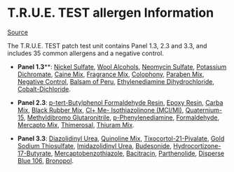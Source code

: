 <!--
source: https://www.smartpractice.com/shop/category?id=508222&m=SPA
tags: tests company
-->

# T.R.U.E. TEST allergen Information

[Source](https://www.smartpractice.com/shop/category?id=508222&m=SPA)

The T.R.U.E. TEST patch test unit contains Panel 1.3, 2.3 and 3.3, and includes 35 common allergens and a negative control.

* **Panel 1.3****:
[Nickel Sulfate](https://www.smartpractice.com/dermatologyallergy/pdfs/allergens/Nickel-Sulfate.pdf),
[Wool Alcohols](https://www.smartpractice.com/dermatologyallergy/pdfs/allergens/Wool-Alcohols.pdf),
[Neomycin Sulfate](https://www.smartpractice.com/dermatologyallergy/pdfs/allergens/Neomycin-Sulfate.pdf),
[Potassium Dichromate](https://www.smartpractice.com/dermatologyallergy/pdfs/allergens/Potassium-Dichromate.pdf),
[Caine Mix](https://www.smartpractice.com/dermatologyallergy/pdfs/allergens/Caine-Mix.pdf),
[Fragrance Mix](https://www.smartpractice.com/dermatologyallergy/pdfs/allergens/Fragrance-Mix.pdf),
[Colophony](https://www.smartpractice.com/dermatologyallergy/pdfs/allergens/Colophony.pdf),
[Paraben Mix](https://www.smartpractice.com/dermatologyallergy/pdfs/allergens/Paraben-Mix.pdf),
[Negative Control](https://www.smartpractice.com/dermatologyallergy/pdfs/allergens/Negative-Control.pdf),
[Balsam of Peru](https://www.smartpractice.com/dermatologyallergy/pdfs/allergens/Balsam-Of-Peru.pdf),
[Ethylenediamine Dihydrochloride](https://www.smartpractice.com/dermatologyallergy/pdfs/allergens/Ethylenediamine-Dihydrochloride.pdf),
[Cobalt-Dichloride](https://www.smartpractice.com/dermatologyallergy/pdfs/allergens/Cobalt-Dichloride.pdf).

* **Panel 2.3**:
[p-tert-Butylphenol Formaldehyde Resin](https://www.smartpractice.com/dermatologyallergy/pdfs/allergens/P-Tert-Butylphenol-Formaldehyde-Resin.pdf),
[Epoxy Resin](https://www.smartpractice.com/dermatologyallergy/pdfs/allergens/Epoxy-Resin.pdf),
[Carba Mix](https://www.smartpractice.com/dermatologyallergy/pdfs/allergens/Carba-Mix.pdf),
[Black Rubber Mix](https://www.smartpractice.com/dermatologyallergy/pdfs/allergens/Black-Rubber-Mix.pdf),
[Cl+ Me- Isothiazolinone (MCI/MI)](https://www.smartpractice.com/dermatologyallergy/pdfs/allergens/Cl+Me-Isothiazolinone.pdf),
[Quaternium-15](https://www.smartpractice.com/dermatologyallergy/pdfs/allergens/Quaternium-15.pdf),
[Methyldibromo Glutaronitrile](https://www.smartpractice.com/dermatologyallergy/pdfs/allergens/Methyldibromo-Glutaronitrile.pdf),
[p-Phenylenediamine](https://www.smartpractice.com/dermatologyallergy/pdfs/allergens/P-Phenylenediamine.pdf),
[Formaldehyde](https://www.smartpractice.com/dermatologyallergy/pdfs/allergens/Formaldehyde.pdf),
[Mercapto Mix](https://www.smartpractice.com/dermatologyallergy/pdfs/allergens/Mercapto-Mix.pdf),
[Thimerosal](https://www.smartpractice.com/dermatologyallergy/pdfs/allergens/Thimerosal.pdf),
[Thiuram Mix](https://www.smartpractice.com/dermatologyallergy/pdfs/allergens/Thiuram-Mix.pdf).

* **Panel 3.3**:
[Diazolidinyl Urea](https://www.smartpractice.com/dermatologyallergy/pdfs/allergens/Diazolidinyl-Urea.pdf),
[Quinoline Mix](https://www.smartpractice.com/dermatologyallergy/pdfs/allergens/Quinoline-Mix.pdf),
[Tixocortol-21-Pivalate](https://www.smartpractice.com/dermatologyallergy/pdfs/allergens/Tixocortol-21-Pivalate.pdf),
[Gold Sodium Thiosulfate](https://www.smartpractice.com/dermatologyallergy/pdfs/allergens/Gold-Sodium-Thiosulfate.pdf),
[Imidazolidinyl Urea](https://www.smartpractice.com/dermatologyallergy/pdfs/allergens/Imidazolidinyl-Urea.pdf),
[Budesonide](https://www.smartpractice.com/dermatologyallergy/pdfs/allergens/Budesonide.pdf),
[Hydrocortizone-17-Butyrate](https://www.smartpractice.com/dermatologyallergy/pdfs/allergens/Hydrocortisone-17-Butyrate.pdf),
[Mercaptobenzothiazole](https://www.smartpractice.com/dermatologyallergy/pdfs/allergens/Mercaptobenzothiazole.pdf),
[Bacitracin](https://www.smartpractice.com/dermatologyallergy/pdfs/allergens/Bacitracin.pdf),
[Parthenolide](https://www.smartpractice.com/dermatologyallergy/pdfs/allergens/Parthenolide.pdf),
[Disperse Blue 106](https://www.smartpractice.com/dermatologyallergy/pdfs/allergens/Disperse-Blue-106.pdf),
[Bronopol](https://www.smartpractice.com/dermatologyallergy/pdfs/allergens/2-Bromo-2-Nitropropane-1-3-Diol.pdf).
